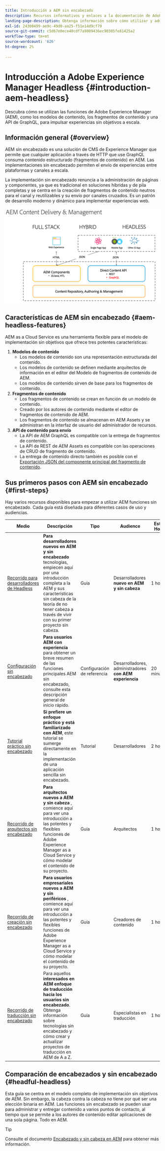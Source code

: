 ```yaml
---
title: Introducción a AEM sin encabezado
description: Recursos informativos y enlaces a la documentación de Adobe Experience Manager (AEM) sin encabezado. Descubra cómo se utilizan funciones como modelos de contenido, fragmentos de contenido y una API de GraphQL para potenciar las experiencias sin objetivos con AEM.
landing-page-description: Obtenga información sobre cómo utilizar y administrar Experience Manager as a Cloud Service sin encabezado.
exl-id: 24300499-ae9c-49d0-aa25-f51e14d9cf79
source-git-commit: c5d67e0ece40cdf7a9009436ec90305fe81425a2
workflow-type: tm+mt
source-wordcount: '626'
ht-degree: 2%

---
```



# Introducción a Adobe Experience Manager Headless  {#introduction-aem-headless}

Descubra cómo se utilizan las funciones de Adobe Experience Manager (AEM), como los modelos de contenido, los fragmentos de contenido y una API de GraphQL, para impulsar experiencias sin objetivos a escala.

## Información general {#overview}

AEM sin encabezado es una solución de CMS de Experience Manager que permite que cualquier aplicación a través de HTTP que use GraphQL consuma contenido estructurado (fragmentos de contenido) en AEM. Las implementaciones sin encabezado permiten el envío de experiencias entre plataformas y canales a escala.

La implementación sin encabezado renuncia a la administración de páginas y componentes, ya que es tradicional en soluciones híbridas y de pila completas y se centra en la creación de fragmentos de contenido neutros para el canal y reutilizables y su envío por canales cruzados. Es un patrón de desarrollo moderno y dinámico para implementar experiencias web.

![Modelos de implementación de AEM](assets/aem-implementation-models.png)

## Características de AEM sin encabezado {#aem-headless-features}

AEM as a Cloud Service es una herramienta flexible para el modelo de implementación sin objetivos que ofrece tres potentes características:

1. **Modelos de contenido**
   * Los modelos de contenido son una representación estructurada del contenido.
   * Los modelos de contenido se definen mediante arquitectos de información en el editor del Modelo de fragmentos de contenido de AEM.
   * Los modelos de contenido sirven de base para los fragmentos de contenido.
1. **Fragmentos de contenido**
   * Los fragmentos de contenido se crean en función de un modelo de contenido.
   * Creado por los autores de contenido mediante el editor de fragmentos de contenido de AEM.
   * Los fragmentos de contenido se almacenan en AEM Assets y se administran en la interfaz de usuario del administrador de recursos.
1. **API de contenido para envío**
   * La API de AEM GraphQL es compatible con la entrega de fragmentos de contenido.
   * La API de REST de AEM Assets es compatible con las operaciones de CRUD de fragmento de contenido.
   * La entrega de contenido directo también es posible con el [Exportación JSON del componente principal del fragmento de contenido](https://experienceleague.adobe.com/docs/experience-manager-core-components/using/components/content-fragment-component.html).

## Sus primeros pasos con AEM sin encabezado {#first-steps}

Hay varios recursos disponibles para empezar a utilizar AEM funciones sin encabezado. Cada guía está diseñada para diferentes casos de uso y audiencias.

| Medio | Descripción | Tipo | Audience | Este. Hora |
|---|---|---|---|---|
| [Recorrido para desarrolladores de Headless](/help/journey-headless/developer/overview.md) | **Para desarrolladores nuevos en AEM y sin encabezado** tecnologías, empiecen aquí por una introducción completa a la AEM y sus características sin cabeza de la teoría de no tener cabeza a través de vivir con su primer proyecto sin cabeza. | Guía | Desarrolladores **nuevo en AEM y sin cabeza** | 1 hora |
| [Configuración sin encabezado](/help/headless/setup/introduction.md) | **Para usuarios AEM con experiencia** para obtener un breve resumen de las funciones principales AEM sin encabezado, consulte esta descripción general de inicio rápido. | Configuración de referencia | Desarrolladores, administradores **con AEM experiencia** | 20 minutos |
| [Tutorial práctico sin encabezado](https://experienceleague.adobe.com/docs/experience-manager-learn/getting-started-with-aem-headless/graphql/multi-step/overview.html) | **Si prefiere un enfoque práctico y está familiarizado con AEM**, este tutorial se sumerge directamente en la implementación de una aplicación sencilla sin encabezado. | Tutorial | Desarrolladores | 2 horas |
| [Recorrido de arquitectos sin encabezado](/help/journey-headless/architect/overview.md) | **Para arquitectos nuevos a AEM y sin cabeza** , comience aquí para ver una introducción a las potentes y flexibles funciones de Adobe Experience Manager as a Cloud Service y cómo modelar el contenido de su proyecto. | Guía | Arquitectos | 1 hora |
| [Recorrido de creación sin encabezado](/help/journey-headless/author/overview.md) | **Para usuarios empresariales nuevos a AEM y sin periféricos** , comience aquí para ver una introducción a las potentes y flexibles funciones de Adobe Experience Manager as a Cloud Service y cómo modelar el contenido de su proyecto. | Guía | Creadores de contenido | 1 hora |
| [Recorrido de traducción sin encabezado](/help/journey-headless/translation/overview.md) | Para aquellos **interesados en AEM enfoque de traducción hacia los usuarios sin encabezado**. Obtenga información sobre tecnologías sin encabezado y cómo crear y actualizar proyectos de traducción en AEM de A a Z. | Guía | Especialistas en traducción | 1 hora |

## Comparación de encabezados y sin encabezado {#headful-headless}

Esta guía se centra en el modelo completo de implementación sin objetivos de AEM. Sin embargo, la cabeza contra la cabeza no tiene por qué ser una elección binaria en AEM. Las funciones sin encabezado se pueden usar para administrar y entregar contenido a varios puntos de contacto, al tiempo que se permite a los autores de contenido editar aplicaciones de una sola página. Todo en AEM.

>[!TIP]
>
>Consulte el documento [Encabezado y sin cabeza en AEM](/help/implementing/developing/headful-headless.md) para obtener más información.